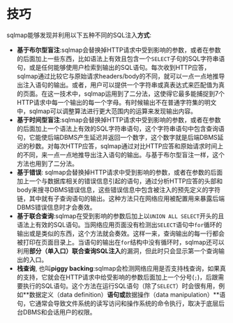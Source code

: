 # 技巧

sqlmap能够发现并利用以下五种不同的SQL注入**方式**:

* **基于布尔型盲注**:sqlmap会替换掉HTTP请求中受到影响的参数，或者在参数的后面加上一些东西，比如语法上有效且包含一个`SELECT`子句的SQL字符串语句，或是任何能够使用户检索到输出的SQL语句。每次收到HTTP应答，sqlmap通过比较它与原始请求headers/body的不同，就可以一点一点地推导出注入语句的输出。或者，用户可以提供一个字符串或真表达式来匹配值为真的页面。在这一技术中，sqlmap运用到了二分法，这使得它最多能捕捉到7个HTTP请求中每一个输出的每一个字母。有时候输出不在普通字符集的明文中，sqlmap可以调整算法进行更大范围内的运算来发现输出内容。
* **基于时间型盲注**:sqlmap会替换掉HTTP请求中受到影响的参数，或者在参数的后面加上一个语法上有效的SQL字符串语句，这个字符串语句中包含查询语句，它能使后端DBMS产生延迟并返回一个数字，这个数字就是后端DBMS延迟的秒数。对每次HTTP应答，sqlmap通过对比HTTP应答和原始请求时间上的不同，来一点一点地推导出注入语句的输出。与基于布尔型盲注一样，这个方法也用到了二分法。
* **基于错误**: sqlmap会替换掉HTTP请求中受到影响的参数，或者在参数的后面加上一个与数据库相关的错误信息引起的语句，通过分析HTTP应答的头部和body来搜寻DBMS错误信息，这些错误信息中包含被注入的预先定义的字符链，其中就有子查询语句的输出。这种方法只在网络应用被配置用来暴露后端DBMS错误信息时才会奏效。
* **基于联合查询**:sqlmap在受到影响的参数后加上以`UNION ALL SELECT`开头的且语法上有效的SQL语句。当网络应用页面没有检测出`SELECT`语句中`for`循环的输出或是类似的东西，这个方法就会奏效。这样一来，查询输出的每一行都会被打印在页面目录上。当语句的输出在`for`结构中没有循环时，sqlmap还可以利用**部分（单入口）联合查询SQL注入**的漏洞，但此时只会显示第一个查询输出的入口。
* **栈查询**, 也叫**piggy backing**:sqlmap会检测网络应用是否支持栈查询，如果真的支持，它就会在HTTP请求中给受影响的参数后面加上一个分号(`;`)，后跟需要执行的SQL语句。这个方法在运行SQL语句（除了`SELECT`）时会很有用，例如**数据定义（data definition）**语句或**数据操作（data manipulation）**语句，它通常会导致文件系统的读写访问和操作系统的命令执行，取决于底层后台DBMS和会话用户的权限。
